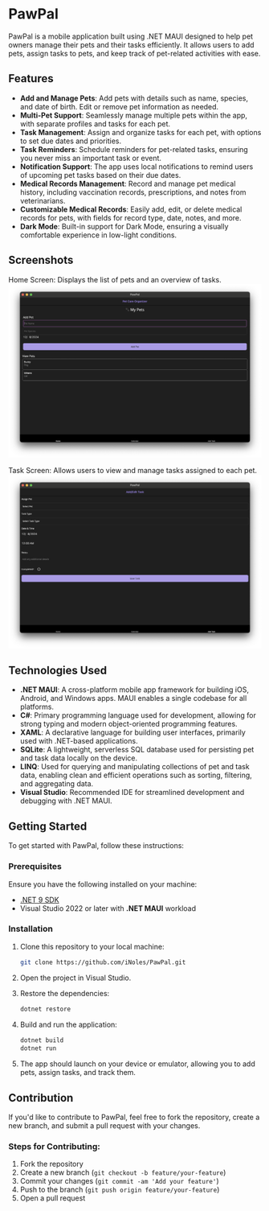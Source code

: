 # PawPal

PawPal is a mobile application built using .NET MAUI designed to help pet owners manage their pets and their tasks efficiently. It allows users to add pets, assign tasks to pets, and keep track of pet-related activities with ease.

## Features

- **Add and Manage Pets**: Add pets with details such as name, species, and date of birth. Edit or remove pet information as needed.
- **Multi-Pet Support**: Seamlessly manage multiple pets within the app, with separate profiles and tasks for each pet.
- **Task Management**: Assign and organize tasks for each pet, with options to set due dates and priorities.
- **Task Reminders**: Schedule reminders for pet-related tasks, ensuring you never miss an important task or event.
- **Notification Support**: The app uses local notifications to remind users of upcoming pet tasks based on their due dates.
- **Medical Records Management**: Record and manage pet medical history, including vaccination records, prescriptions, and notes from veterinarians.
- **Customizable Medical Records**: Easily add, edit, or delete medical records for pets, with fields for record type, date, notes, and more.
- **Dark Mode**: Built-in support for Dark Mode, ensuring a visually comfortable experience in low-light conditions.

## Screenshots

Home Screen: Displays the list of pets and an overview of tasks.
![Home Screen](screenshot/home.png)

Task Screen: Allows users to view and manage tasks assigned to each pet.
![Task Screen](screenshot/tasks.png)

## Technologies Used

-  **.NET MAUI**: A cross-platform mobile app framework for building iOS, Android, and Windows apps. MAUI enables a single codebase for all platforms.
-  **C#**: Primary programming language used for development, allowing for strong typing and modern object-oriented programming features.
-  **XAML**: A declarative language for building user interfaces, primarily used with .NET-based applications.
-  **SQLite**: A lightweight, serverless SQL database used for persisting pet and task data locally on the device.
-  **LINQ**: Used for querying and manipulating collections of pet and task data, enabling clean and efficient operations such as sorting, filtering, and aggregating data.
- **Visual Studio**: Recommended IDE for streamlined development and debugging with .NET MAUI.

## Getting Started

To get started with PawPal, follow these instructions:

### Prerequisites

Ensure you have the following installed on your machine:

- [.NET 9 SDK](https://dotnet.microsoft.com/download/dotnet)
- Visual Studio 2022 or later with **.NET MAUI** workload

### Installation

1. Clone this repository to your local machine:

   ```bash
   git clone https://github.com/iNoles/PawPal.git
   ```

2. Open the project in Visual Studio.

3. Restore the dependencies:

   ```bash
   dotnet restore
   ```

4. Build and run the application:

   ```bash
   dotnet build
   dotnet run
   ```

5. The app should launch on your device or emulator, allowing you to add pets, assign tasks, and track them.

## Contribution

If you'd like to contribute to PawPal, feel free to fork the repository, create a new branch, and submit a pull request with your changes.

### Steps for Contributing:
1. Fork the repository
2. Create a new branch (`git checkout -b feature/your-feature`)
3. Commit your changes (`git commit -am 'Add your feature'`)
4. Push to the branch (`git push origin feature/your-feature`)
5. Open a pull request
